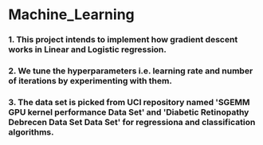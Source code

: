 # Machine_Learning

### 1. This project intends to implement how gradient descent works in Linear and Logistic regression. 
### 2. We tune the hyperparameters i.e. learning rate and number of iterations by experimenting with them. 
### 3. The data set is picked from UCI repository named 'SGEMM GPU kernel performance Data Set' and 'Diabetic Retinopathy Debrecen Data Set Data Set' for regressiona and classification algorithms.
